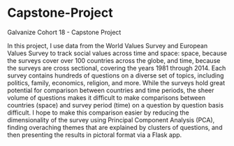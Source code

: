 # Capstone-Project
Galvanize Cohort 18 - Capstone Project

In this project, I use data from the World Values Survey and European Values Survey to track social values across time and space:
space, because the surveys cover over 100 countries across the globe, and time, because the surveys are cross sectional, covering the
years 1981 through 2014. Each survey contains hundreds of questions on a diverse set of topics, including politics, family, economics,
religion, and more. While the surveys hold great potential for comparison between countries and time periods, the sheer volume of questions makes it difficult to make comparisons between countries (space) and survey period (time) on a question by question basis difficult. I hope to make this comparison easier by reducing the dimensionality of the survey using Principal Component Analysis (PCA), finding overaching themes that are explained by clusters of questions, and then presenting the results in pictoral format via a Flask app.  
